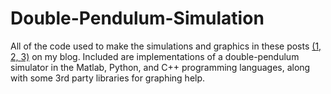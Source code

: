 Double-Pendulum-Simulation
==========================

All of the code used to make the simulations and graphics in these posts [(1, ](https://jhallard.com/blog/double_pendulum.html)[2, ](https://jhallard.com/blog/double_pendulum_2.html)[3)](#) on my blog. Included are implementations of a double-pendulum simulator in the Matlab, Python, and C++ programming languages, along with some 3rd party libraries for graphing help.
